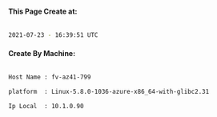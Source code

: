 
   
#### This Page Create at:

```bash

2021-07-23 - 16:39:51 UTC

```

#### Create By Machine:

```bash

Host Name : fv-az41-799

platform  : Linux-5.8.0-1036-azure-x86_64-with-glibc2.31

Ip Local  : 10.1.0.90

```

